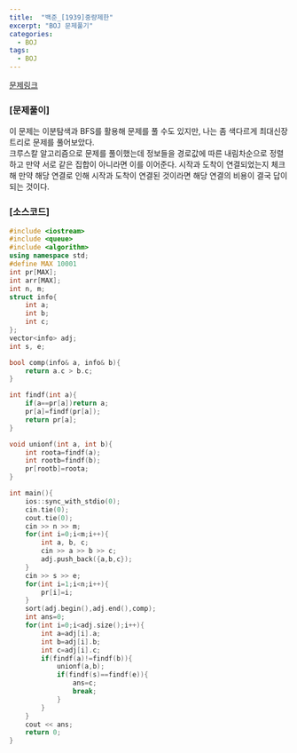 ```yaml
---
title:  "백준_[1939]중량제한"
excerpt: "BOJ 문제풀기"
categories:
  - BOJ
tags:
  - BOJ
---
```

[문제링크](https://www.acmicpc.net/problem/1939)
### [문제풀이]
이 문제는 이분탐색과 BFS를 활용해 문제를 풀 수도 있지만, 나는 좀 색다르게 최대신장트리로 문제를 풀어보았다.  
크루스칼 알고리즘으로 문제를 풀이했는데 정보들을 경로값에 따른 내림차순으로 정렬하고 만약 서로 같은 집합이 아니라면 이를 이어준다. 시작과 도착이 연결되었는지 체크해 만약 해당 연결로 인해 시작과 도착이 연결된 것이라면 해당 연결의 비용이 결국 답이 되는 것이다.
### [소스코드]
~~~cpp
#include <iostream>
#include <queue>
#include <algorithm>
using namespace std;
#define MAX 10001
int pr[MAX];
int arr[MAX];
int n, m;
struct info{
    int a;
    int b;
    int c;
};
vector<info> adj;
int s, e;

bool comp(info& a, info& b){
    return a.c > b.c;
}

int findf(int a){
    if(a==pr[a])return a;
    pr[a]=findf(pr[a]);
    return pr[a];
}

void unionf(int a, int b){
    int roota=findf(a);
    int rootb=findf(b);
    pr[rootb]=roota;
}

int main(){
    ios::sync_with_stdio(0);
    cin.tie(0);
    cout.tie(0);
    cin >> n >> m;
    for(int i=0;i<m;i++){
        int a, b, c;
        cin >> a >> b >> c;
        adj.push_back({a,b,c});
    }
    cin >> s >> e;
    for(int i=1;i<n;i++){
        pr[i]=i;
    }
    sort(adj.begin(),adj.end(),comp);
    int ans=0;
    for(int i=0;i<adj.size();i++){
        int a=adj[i].a;
        int b=adj[i].b;
        int c=adj[i].c;
        if(findf(a)!=findf(b)){
            unionf(a,b);
            if(findf(s)==findf(e)){
                ans=c;
                break;
            }
        }
    }
    cout << ans;
    return 0;
}

~~~